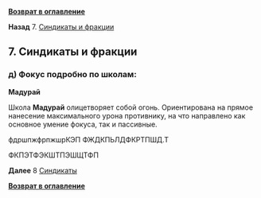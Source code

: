 **[Возврат в оглавление](index.md)**

**Назад** 7. [Синдикаты и фракции](07_d.md)

## 7. Синдикаты и фракции

### **д) Фокус подробно по школам:**


**Мадурай**

Школа **Мадурай** олицетворяет собой огонь. Ориентирована на прямое нанесение максимального урона противнику, на что направлено как основное умение фокуса, так и пассивные.

фдршпжфрпжшрКЭП
ФЖДКПЬЛДФКРТПШД.Т


ФКПЭТФЭКШТПЭШЩТФП


    
**Далее** 8 [Синдикаты](08.md)

**[Возврат в оглавление](index.md)**



